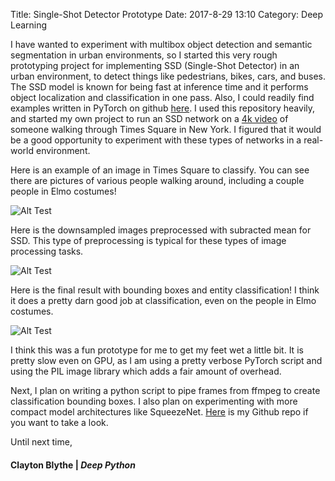 Title: Single-Shot Detector Prototype
Date: 2017-8-29 13:10
Category: Deep Learning 

I have wanted to experiment with multibox object detection and semantic segmentation in urban environments, so I started this very rough prototyping project for implementing SSD (Single-Shot Detector) in an urban environment, to detect things like pedestrians, bikes, cars, and buses. The SSD model is known for being fast at inference time and it performs object localization and classification in one pass. Also, I could readily find examples written in PyTorch on github [here](https://github.com/amdegroot/ssd.pytorch). I used this repository heavily, and
started my own project to run an SSD network on a [4k video](https://www.youtube.com/watch?v=Kk26RfjhFz0) of someone walking through Times Square in New York. I figured that it would be a good opportunity to experiment with these types of networks in a real-world environment. 

Here is an example of an image in Times Square to classify. You can see there are pictures of various people walking around, including a couple people in Elmo costumes! 

![Alt Test](http://deepython.com/images/elmo.png)

Here is the downsampled images preprocessed with subracted mean for SSD. This type of preprocessing is typical for these types of image processing tasks.

![Alt Test](http://deepython.com/images/condensed_rgb_elmo.png)

Here is the final result with bounding boxes and entity classification! I think it does a pretty darn good job at classification, even on the people in Elmo costumes.  

![Alt Test](http://deepython.com/images/elmo_boxed.png)

I think this was a fun prototype for me to get my feet wet a little bit. It is pretty slow even on GPU, as I am using a pretty verbose PyTorch script and using the PIL image library which adds a fair amount of overhead. 

Next, I plan on writing a python script to pipe frames from ffmpeg to create classification bounding boxes. I also plan on experimenting with more compact model architectures like SqueezeNet. [Here](https://github.com/claytonblythe/citywatch) is my Github repo if you want to take a look. 

Until next time,
#### Clayton Blythe | *Deep Python*
